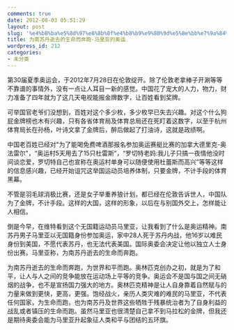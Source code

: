 ```yaml
---
comments: true
date: 2012-08-03 05:51:29
layout: post
slug: '%e4%b8%ba%e5%8d%97%e8%8b%8f%e4%b8%b9%e9%80%9d%e5%8e%bb%e7%9a%84%e7%94%9f%e5%91%bd%e8%80%8c%e5%a5%94%e8%b7%91-%e9%a9%ac%e9%87%8c%e4%ba%9a%e7%9a%84%e5%a5%a5%e8%bf%90'
title: 为南苏丹逝去的生命而奔跑-马里亚的奥运
wordpress_id: 212
categories:
- 未分类
---
```


第30届夏季奥运会，于2012年7月28日在伦敦绽开。除了伦敦老拿棒子开涮等等不靠谱的事情外，没有一点让人耳目一新的感觉。中国花了宠大的人力，物力，财力准备了四年就为了这几天电视能报金牌数字，让百姓看到奖牌。

可举国官老爷们没想到，百姓对这个多少枚，多少枚早已失去兴趣。对这个什么狗屁金牌榜也木有兴趣，只有各省体育局及体育总局还在死盯着这数字，以至于杭州体育局长在孙杨，叶诗文拿了金牌后，醉后做起了打油诗，这就是政绩啊。

中国老百姓已经对"为了能喝免费啤酒那报名参加奥运赛艇比赛的加拿大德里克-奥法雷尔"，“奥运村5天用去了15只杜雷斯”，“罗切特老妈:我儿子只搞一夜情他没时间谈恋爱，罗切特自己也宣称在奥运村单身可以随便使用杜蕾斯而高兴”等等这样的信息感兴趣，已经开始诅咒这举国运动员培养体制，只要金牌，不计手段的体育黑幕。

不管是羽毛球消极比赛，还是女子举重养狼计划，都已经在伦敦告诉世人，中国队为了金牌，不计手段。这样的大国，这样的形象，以后在与别国外交上，怎样能让人相信。

倒是今早，在维特看到这个无国籍运动员马里亚，让我看到了什么是奥运精神。南苏丹男子马里亚以无国籍身份参加奥运，家中28人死于苏丹内战，他16岁以难民身份到美国，不愿代表苏丹，也无法代表美国。国际奥委会决定让他以独立人士身份出赛。马里亚称，为南苏丹逝去的生命而奔跑。

为南苏丹逝去的生命而奔跑，为世界和平而跑。奥林匹克创办之初，就是为了和平，让人与人之间的竞争能放在运动场上平等的竞争。奥运会不是国与国之间无硝烟的战争，也不是宣扬国力强大的地方。奥林匹克精神是让人自身靠着自然赋与的力量来做到更快，更高，更强。饱经战火，亲历人类灾难的难民的马里亚，不代表任何国家，为生命而跑，也为南苏丹及世界这些牺牲于残暴统治者为了自身利益的战乱或者镇压的生命而跑。虽然马里亚也很清楚自己拿不到马拉松的金牌，但我还是期待奥委会能为马里亚升起象征人类和平与团结的五环旗。
